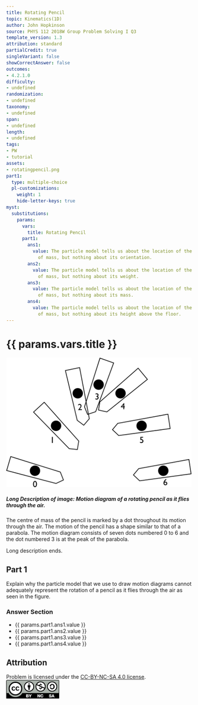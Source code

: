 ```yaml
---
title: Rotating Pencil
topic: Kinematics(1D)
author: John Hopkinson
source: PHYS 112 2018W Group Problem Solving I Q3
template_version: 1.3
attribution: standard
partialCredit: true
singleVariant: false
showCorrectAnswer: false
outcomes:
- 4.2.1.0
difficulty:
- undefined
randomization:
- undefined
taxonomy:
- undefined
span:
- undefined
length:
- undefined
tags:
- PW
- tutorial
assets:
- rotatingpencil.png
part1:
  type: multiple-choice
  pl-customizations:
    weight: 1
    hide-letter-keys: true
myst:
  substitutions:
    params:
      vars:
        title: Rotating Pencil
      part1:
        ans1:
          value: The particle model tells us about the location of the pencil's centre
            of mass, but nothing about its orientation.
        ans2:
          value: The particle model tells us about the location of the pencil's centre
            of mass, but nothing about its weight.
        ans3:
          value: The particle model tells us about the location of the pencil's centre
            of mass, but nothing about its mass.
        ans4:
          value: The particle model tells us about the location of the pencil's centre
            of mass, but nothing about its height above the floor.
---
```

# {{ params.vars.title }}
<img longdesc="Rotating Pencil.md#desc" alt="Motion diagram of a rotating pencil as it flies through the air." src="rotatingpencil.png" width="500px">

<div id="desc">
<h5>Long Description of image: Motion diagram of a rotating pencil as it flies through the air.</h5>
The centre of mass of the pencil is marked by a dot throughout its motion through the air. The motion of the pencil has a shape similar to that of a parabola.
The motion diagram consists of seven dots numbered 0 to 6 and the dot numbered 3 is at the peak of the parabola.
<p>Long description ends.</p>
<div>

## Part 1

Explain why the particle model that we use to draw motion diagrams cannot adequately represent the rotation of a pencil as it flies through the air as seen in the figure.

### Answer Section

- {{ params.part1.ans1.value }}
- {{ params.part1.ans2.value }}
- {{ params.part1.ans3.value }}
- {{ params.part1.ans4.value }}

## Attribution

Problem is licensed under the [CC-BY-NC-SA 4.0 license](https://creativecommons.org/licenses/by-nc-sa/4.0/).<br> ![The Creative Commons 4.0 license requiring attribution-BY, non-commercial-NC, and share-alike-SA license.](https://raw.githubusercontent.com/firasm/bits/master/by-nc-sa.png)